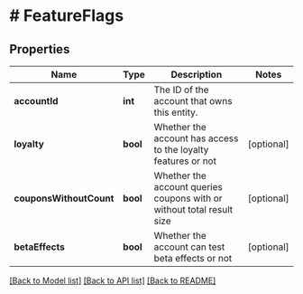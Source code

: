# # FeatureFlags

## Properties

Name | Type | Description | Notes
------------ | ------------- | ------------- | -------------
**accountId** | **int** | The ID of the account that owns this entity. | 
**loyalty** | **bool** | Whether the account has access to the loyalty features or not | [optional] 
**couponsWithoutCount** | **bool** | Whether the account queries coupons with or without total result size | [optional] 
**betaEffects** | **bool** | Whether the account can test beta effects or not | [optional] 

[[Back to Model list]](../../README.md#documentation-for-models) [[Back to API list]](../../README.md#documentation-for-api-endpoints) [[Back to README]](../../README.md)



